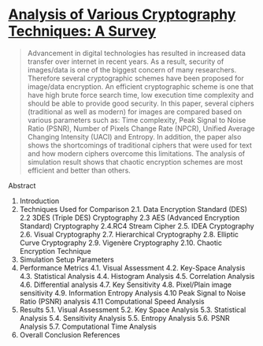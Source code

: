 # [Analysis of Various Cryptography Techniques: A Survey](http://www.earticle.net/Article.aspx?sn=281862)
>Advancement in digital technologies has resulted in increased data transfer over internet in recent years. As a result, security of images/data is one of the biggest concern of many researchers. Therefore several cryptographic schemes have been proposed for image/data encryption. An efficient cryptographic scheme is one that have high brute force search time, low execution time complexity and should be able to provide good security. In this paper, several ciphers (traditional as well as modern) for images are compared based on various parameters such as: Time complexity, Peak Signal to Noise Ratio (PSNR), Number of Pixels Change Rate (NPCR), Unified Average Changing Intensity (UACI) and Entropy. In addition, the paper also shows the shortcomings of traditional ciphers that were used for text and how modern ciphers overcome this limitations. The analysis of simulation result shows that chaotic encryption schemes are most efficient and better than others.

Abstract
 1. Introduction
 2. Techniques Used for Comparison
  2.1. Data Encryption Standard (DES)
  2.2 3DES (Triple DES) Cryptography
  2.3 AES (Advanced Encryption Standard) Cryptography
  2.4.RC4 Stream Cipher
  2.5. IDEA Cryptography
  2.6. Visual Cryptography
  2.7. Hierarchical Cryptography
  2.8. Elliptic Curve Cryptography
  2.9. Vigenère Cryptography
  2.10. Chaotic Encryption Technique
 3. Simulation Setup Parameters
 4. Performance Metrics
  4.1. Visual Assessment
  4.2. Key-Space Analysis
  4.3. Statistical Analysis
  4.4. Histogram Analysis
  4.5. Correlation Analysis
  4.6. Differential analysis
  4.7. Key Sensitivity
  4.8. Pixel/Plain image sensitivity
  4.9. Information Entropy Analysis
  4.10 Peak Signal to Noise Ratio (PSNR) analysis
  4.11 Computational Speed Analysis
 5. Results
  5.1. Visual Assessment
  5.2. Key Space Analysis
  5.3. Statistical Analysis
  5.4. Sensitivity Analysis
  5.5. Entropy Analysis
  5.6. PSNR Analysis
  5.7. Computational Time Analysis
 6. Overall Conclusion
 References
